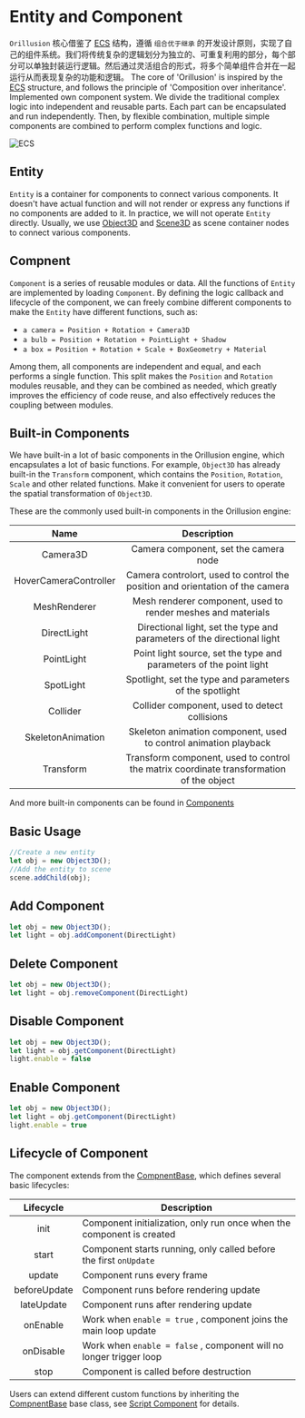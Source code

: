 # Entity and Component
`Orillusion` 核心借鉴了 [ECS](https://wikipedia.org/wiki/Entity_component_system) 结构，遵循 `组合优于继承` 的开发设计原则，实现了自己的组件系统。我们将传统复杂的逻辑划分为独立的、可重复利用的部分，每个部分可以单独封装运行逻辑。然后通过灵活组合的形式，将多个简单组件合并在一起运行从而表现复杂的功能和逻辑。
The core of 'Orillusion' is inspired by the [ECS](https://wikipedia.org/wiki/Entity_component_system) structure, and follows the principle of 'Composition over inheritance'. Implemented own component system. We divide the traditional complex logic into independent and reusable parts. Each part can be encapsulated and run independently. Then, by flexible combination, multiple simple components are combined to perform complex functions and logic.

![ECS](/images/component.svg)

## Entity
`Entity` is a container for components to connect various components. It doesn't have actual function and will not render or express any functions if no components are added to it.
In practice, we will not operate `Entity` directly. Usually, we use [Object3D](/guide/core/object) and [Scene3D](/guide/core/scene) as scene container nodes to connect various components.

## Compnent
`Component` is a series of reusable modules or data. All the functions of `Entity` are implemented by loading `Component`. By defining the logic callback and lifecycle of the component, we can freely combine different components to make the `Entity` have different functions, such as:

- `a camera = Position + Rotation + Camera3D`  
- `a bulb = Position + Rotation + PointLight + Shadow` 
- `a box = Position + Rotation + Scale + BoxGeometry + Material` 

Among them, all components are independent and equal, and each performs a single function. This split makes the `Position` and `Rotation` modules reusable, and they can be combined as needed, which greatly improves the efficiency of code reuse, and also effectively reduces the coupling between modules.

## Built-in Components

We have built-in a lot of basic components in the Orillusion engine, which encapsulates a lot of basic functions. For example, `Object3D` has already built-in the `Transform` component, which contains the `Position`, `Rotation`, `Scale` and other related functions. Make it convenient for users to operate the spatial transformation of `Object3D`.


These are the commonly used built-in components in the Orillusion engine:

|         Name          |                                       Description                                       |
|:---------------------:|:---------------------------------------------------------------------------------------:|
|       Camera3D        |                          Camera component, set the camera node                          |
| HoverCameraController |      Camera controlort, used to control the position and orientation of the camera      |
|     MeshRenderer      |              Mesh renderer component, used to render meshes and materials               |
|      DirectLight      |         Directional light, set the type and parameters of the directional light         |
|      PointLight       |           Point light source, set the type and parameters of the point light            |
|       SpotLight       |                 Spotlight, set the type and parameters of the spotlight                 |
|       Collider        |                      Collider component, used to detect collisions                      |
|   SkeletonAnimation   |            Skeleton animation component, used to control animation playback             |
|       Transform       | Transform component, used to control the matrix coordinate transformation of the object |

And more built-in components can be found in [Components](/api/#components)

## Basic Usage
```ts
//Create a new entity
let obj = new Object3D();
//Add the entity to scene
scene.addChild(obj);
```
## Add Component
```ts
let obj = new Object3D();
let light = obj.addComponent(DirectLight)
```

## Delete Component
```ts
let obj = new Object3D();
let light = obj.removeComponent(DirectLight)
```

## Disable Component
```ts
let obj = new Object3D();
let light = obj.getComponent(DirectLight)
light.enable = false
```

## Enable Component
```ts
let obj = new Object3D();
let light = obj.getComponent(DirectLight)
light.enable = true
```

## Lifecycle of Component
The component extends from the [CompnentBase](/api/classes/ComponentBase), which defines several basic lifecycles:

|  Lifecycle   | Description                                                           |
|:------------:|-----------------------------------------------------------------------|
|     init     | Component initialization, only run once when the component is created |
|    start     | Component starts running, only called before the first `onUpdate`     |
|    update    | Component runs every frame                                            |
| beforeUpdate | Component runs before rendering update                                |
|  lateUpdate  | Component runs after rendering update                                 |
|   onEnable   | Work when `enable = true` , component joins the main loop update      |
|  onDisable   | Work when `enable = false` , component will no longer trigger loop    |
|     stop     | Component is called before destruction                                |

Users can extend different custom functions by inheriting the [CompnentBase](/api/classes/ComponentBase) base class, see [Script Component](/guide/core/script) for details.